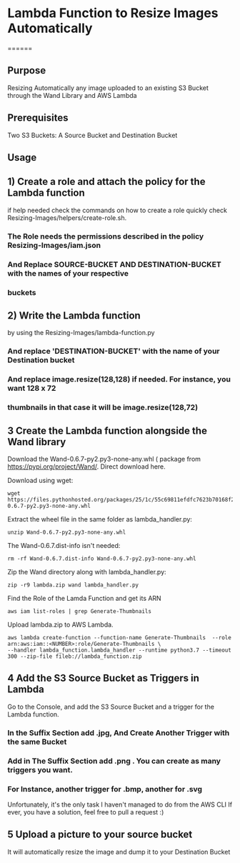 # Lambda Function to Resize Images Automatically
======

## Purpose

Resizing Automatically any image uploaded to an existing S3 Bucket 
through the Wand Library and AWS Lambda

## Prerequisites 

Two S3 Buckets: A Source Bucket and  Destination Bucket

## Usage

## 1) Create a role and attach the policy for the Lambda function 
if help needed check the commands on how to create a role quickly 
check Resizing-Images/helpers/create-role.sh.
### The Role needs the permissions described in the policy Resizing-Images/iam.json
### And Replace SOURCE-BUCKET AND DESTINATION-BUCKET with the names of your respective
### buckets
## 2) Write the Lambda function
by using the Resizing-Images/lambda-function.py 
### And replace 'DESTINATION-BUCKET' with the name of your Destination bucket
### And replace image.resize(128,128) if needed. For instance, you want 128 x 72
### thumbnails in that case it will be image.resize(128,72)

## 3 Create the Lambda function alongside the Wand library
Download the Wand-0.6.7-py2.py3-none-any.whl ( package from https://pypi.org/project/Wand/. Direct download here.

Download using wget:
```
wget https://files.pythonhosted.org/packages/25/1c/55c69811efdfc7623b70168f25f9d22b593047ba0bd4b99c066a2a5a2c12/Wand-0.6.7-py2.py3-none-any.whl
```
Extract the wheel file in the same folder as lambda_handler.py:
```
unzip Wand-0.6.7-py2.py3-none-any.whl
```
The Wand-0.6.7.dist-info isn't needed:
```
rm -rf Wand-0.6.7.dist-info Wand-0.6.7-py2.py3-none-any.whl
```
Zip the Wand directory along with lambda_handler.py:
```
zip -r9 lambda.zip wand lambda_handler.py
```
Find the Role of the Lamda Function and get its ARN
```
aws iam list-roles | grep Generate-Thumbnails
```
Upload lambda.zip to AWS Lambda.
```
aws lambda create-function --function-name Generate-Thumbnails  --role arn:aws:iam::<NUMBER>:role/Generate-Thumbnails \
--handler lambda_function.lambda_handler --runtime python3.7 --timeout 300 --zip-file fileb://lambda_function.zip
```
## 4 Add the S3 Source Bucket as Triggers in Lambda
Go to the Console, and add the S3 Source Bucket and a trigger for the Lambda function.
### In the Suffix Section add .jpg, And Create Another Trigger with the same Bucket 
### Add in The Suffix Section add .png . You can create as many triggers you want.
### For Instance, another trigger for .bmp, another for .svg
Unfortunately, it's the only task I haven't managed to do from the AWS CLI
If ever, you have a solution, feel free to pull a request :)

## 5 Upload a picture to your source bucket

It will automatically resize the image and dump it to your Destination Bucket